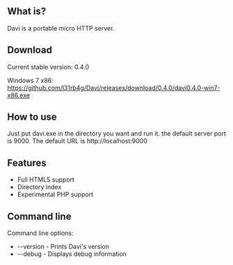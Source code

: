 What is?
-------------------
Davi is a portable micro HTTP server.


Download
-------------------
Current stable version: 0.4.0

Windows 7 x86: https://github.com/l31rb4g/Davi/releases/download/0.4.0/davi0.4.0-win7-x86.exe


How to use
-------------------
Just put davi.exe in the directory you want and run it. the default server port is 9000. The default URL is http://localhost:9000


Features
-------------------
- Full HTML5 support
- Directory index
- Experimental PHP support


Command line
-------------------
Command line options:
- --version - Prints Davi's version
- --debug - Displays debug information
